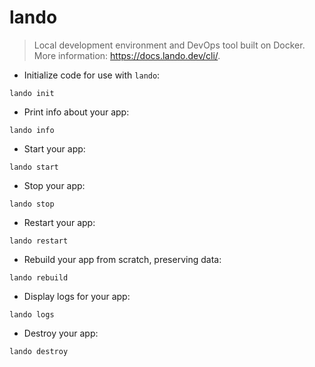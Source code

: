 # lando

> Local development environment and DevOps tool built on Docker.
> More information: <https://docs.lando.dev/cli/>.

- Initialize code for use with `lando`:

`lando init`

- Print info about your app:

`lando info`

- Start your app:

`lando start`

- Stop your app:

`lando stop`

- Restart your app:

`lando restart`

- Rebuild your app from scratch, preserving data:

`lando rebuild`

- Display logs for your app:

`lando logs`

- Destroy your app:

`lando destroy`
